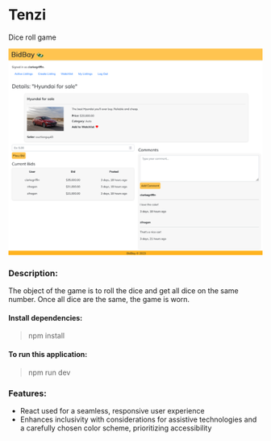 # Tenzi

Dice roll game


![Tenzi:](https://github.com/zerrynlh/BidBay/blob/main/commerce/auctions/static/images/bidbay3.png)

### Description:
The object of the game is to roll the dice and get all dice on the same number. Once all dice are the same, the game is worn.

#### Install dependencies:
>npm install

#### To run this application:
>npm run dev

### Features:
- React used for a seamless, responsive user experience
- Enhances inclusivity with considerations for assistive technologies and a carefully chosen color scheme, prioritizing accessibility
